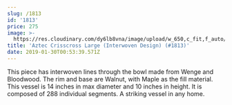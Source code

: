 ```yaml
---
slug: /1813
id: '1813'
price: 275
image: >-
  https://res.cloudinary.com/dy6lb8vna/image/upload/w_650,c_fit,f_auto/v1548276581/GB%20Bowlworks%20Gallery/IMG_1393a.jpg
title: 'Aztec Crisscross Large (Interwoven Design) (#1813)'
date: 2019-01-30T00:53:39.571Z
---
```

This piece has interwoven lines through the bowl made from Wenge and Bloodwood. The rim and base are Walnut, with Maple as the fill material. This vessel is 14 inches in max diameter and 10 inches in height. It is composed of 288 individual segments. A striking vessel in any home.
